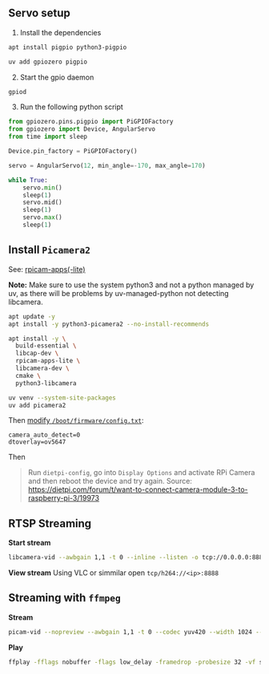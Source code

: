 ## Servo setup

1. Install the dependencies
```bash
apt install pigpio python3-pigpio

uv add gpiozero pigpio
```

2. Start the gpio daemon
```bash
gpiod
```

3. Run the following python script

```python
from gpiozero.pins.pigpio import PiGPIOFactory
from gpiozero import Device, AngularServo
from time import sleep

Device.pin_factory = PiGPIOFactory()

servo = AngularServo(12, min_angle=-170, max_angle=170)

while True:
    servo.min()
    sleep(1)
    servo.mid()
    sleep(1)
    servo.max()
    sleep(1)

```


## Install `Picamera2`

See: [rpicam-apps(-lite)](https://www.raspberrypi.com/documentation/computers/camera_software.html#install-libcamera-and-rpicam-apps)

**Note:** Make sure to use the system python3 and not a python managed by uv, as there will be problems by uv-managed-python not detecting libcamera.

```bash
apt update -y
apt install -y python3-picamera2 --no-install-recommends

apt install -y \
  build-essential \
  libcap-dev \
  rpicam-apps-lite \
  libcamera-dev \
  cmake \
  python3-libcamera

uv venv --system-site-packages
uv add picamera2
```

Then [modify `/boot/firmware/config.txt`](https://www.waveshare.com/wiki/RPi_Camera_(H)): 
```
camera_auto_detect=0
dtoverlay=ov5647
```

Then

> Run `dietpi-config`, go into `Display Options` and activate RPi Camera and then reboot the device and try again.
Source: https://dietpi.com/forum/t/want-to-connect-camera-module-3-to-raspberry-pi-3/19973


## RTSP Streaming

**Start stream**
```bash
libcamera-vid --awbgain 1,1 -t 0 --inline --listen -o tcp://0.0.0.0:8888
```

**View stream**
Using VLC or simmilar open `tcp/h264://<ip>:8888` 

## Streaming with `ffmpeg`

**Stream**
```bash
picam-vid --nopreview --awbgain 1,1 -t 0 --codec yuv420 --width 1024 --height 768 --framerate 30 -o - | ffmpeg -f rawvideo -pix_fmt yuv420p -s 1024x768 -r 30 -i - -c:v h264_v4l2m2m -b:v 2000k -f mpegts -fflags flush_packets -preset ultrafast -tune zerolatency udp://192.168.1.148:8888
```

**Play**
```bash
ffplay -fflags nobuffer -flags low_delay -framedrop -probesize 32 -vf setpts=0 udp://192.168.1.149:8888
```

